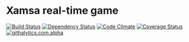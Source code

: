 Xamsa real-time game
====================

[![Build Status](https://travis-ci.org/aliismayilov/xamsa.png)](https://travis-ci.org/aliismayilov/xamsa)
[![Dependency Status](https://gemnasium.com/aliismayilov/xamsa.png)](https://gemnasium.com/aliismayilov/xamsa)
[![Code Climate](https://codeclimate.com/github/aliismayilov/xamsa.png)](https://codeclimate.com/github/aliismayilov/xamsa)
[![Coverage Status](https://coveralls.io/repos/aliismayilov/xamsa/badge.png)](https://coveralls.io/r/aliismayilov/xamsa)
[![githalytics.com alpha](https://cruel-carlota.pagodabox.com/e4b5eef5ef61b784984464c098ff66a7 "githalytics.com")](http://githalytics.com/aliismayilov/xamsa)